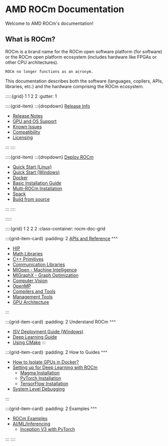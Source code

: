 # AMD ROCm Documentation

Welcome to AMD ROCm's documentation!

## What is ROCm?

ROCm is a brand name for the ROCm open software platform (for software) or the
ROCm open platform ecosystem (includes hardware like FPGAs or other CPU
architectures).

```{note}
ROCm no longer functions as an acronym.
```

This documentation describes both the software (languages, copilers, APIs,
libraries, etc.) and the hardware comprising the ROCm ecosystem.

:::::{grid} 1 1 2 2
:gutter: 1

::::{grid-item}
:::{dropdown} [Release Info](release)

- [Release Notes](release)
- [GPU and OS Support](release/gpu_os_support)
- [Known Issues](https://github.com/RadeonOpenCompute/ROCm/labels/Verified%20Issue)
- [Compatibility](release/compatibility)
- [Licensing](release/licensing)

:::
::::

::::{grid-item}
:::{dropdown} [Deploy ROCm](deploy)

- [Quick Start (Linux)](quick_start)
- [Quick Start (Windows)](hip_sdk_install_win/hip_sdk_install_win)
- [Docker](deploy/docker)
- [Basic Installation Guide](deploy/install)
- [Multi-ROCm Installation](deploy/multi.md)
- [Spack](deploy/spack)
- [Build from source](deploy/build_source)

:::
::::

:::::

::::{grid} 1 2 2 2
:class-container: rocm-doc-grid

:::{grid-item-card}
:padding: 2
[APIs and Reference](https://example.com)
^^^

- [HIP](reference/hip)
- [Math Libraries](reference/gpu_libraries/math)
- [C++ Primitives](reference/gpu_libraries/c++_primitives)
- [Communication Libraries](reference/gpu_libraries/communication)
- [MIOpen - Machine Intelligence](https://rocmsoftwareplatform.github.io/MIOpen/doc/html/releasenotes.html)
- [MIGraphX - Graph Optimization](https://rocmsoftwareplatform.github.io/AMDMIGraphX/doc/html/)
- [Computer Vision](reference/computer_vision)
- [OpenMP](reference/openmp/openmp)
- [Compilers and Tools](reference/compilers)
- [Management Tools](reference/management_tools)
- [GPU Architecture](reference/gpu_arch)

:::

:::{grid-item-card}
:padding: 2
Understand ROCm
^^^

- [ISV Deployment Guide (Windows)](isv_deployment_win)
- [Deep Learning Guide](understand/deep_learning/deep_learning)
- [Using CMake](understand/cmake_packages)
:::

:::{grid-item-card}
:padding: 2
How to Guides
^^^

- [How to Isolate GPUs in Docker?](how_to/docker_gpu_isolation)
- [Setting up for Deep Learning with ROCm](how_to/deep_learning_rocm)
  - [Magma Installation](how_to/magma_install/magma_install)
  - [PyTorch Installation](how_to/pytorch_install/pytorch_install)
  - [TensorFlow Installation](how_to/tensorflow_install/tensorflow_install)
- [System Level Debugging](how_to/system_debugging.md)

:::

:::{grid-item-card}
:padding: 2
Examples
^^^

- [ROCm Examples](https://github.com/amd/rocm-examples)
- [AI/ML/Inferencing](examples/ai_ml_inferencing)
  - [Inception V3 with PyTorch](examples/inception_casestudy/inception_casestudy)

:::
::::
